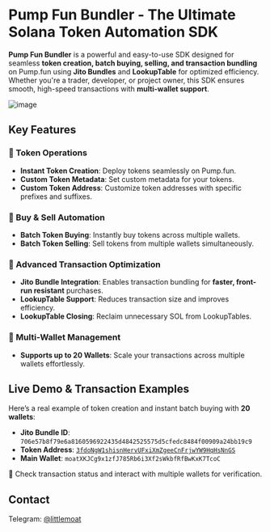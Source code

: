 # Pump Fun Bundler - The Ultimate Solana Token Automation SDK

**Pump Fun Bundler** is a powerful and easy-to-use SDK designed for seamless **token creation, batch buying, selling, and transaction bundling** on Pump.fun using **Jito Bundles** and **LookupTable** for optimized efficiency. Whether you're a trader, developer, or project owner, this SDK ensures smooth, high-speed transactions with **multi-wallet support**.

![image](https://github.com/user-attachments/assets/8b9e73fa-5016-49ea-abde-0ac2ba58ff0e)


## Key Features

### 🔹 Token Operations
- **Instant Token Creation**: Deploy tokens seamlessly on Pump.fun.
- **Custom Token Metadata**: Set custom metadata for your tokens.
- **Custom Token Address**: Customize token addresses with specific prefixes and suffixes.

### 🔹 Buy & Sell Automation
- **Batch Token Buying**: Instantly buy tokens across multiple wallets.
- **Batch Token Selling**: Sell tokens from multiple wallets simultaneously.

### 🔹 Advanced Transaction Optimization
- **Jito Bundle Integration**: Enables transaction bundling for **faster, front-run resistant** purchases.
- **LookupTable Support**: Reduces transaction size and improves efficiency.
- **LookupTable Closing**: Reclaim unnecessary SOL from LookupTables.

### 🔹 Multi-Wallet Management
- **Supports up to 20 Wallets**: Scale your transactions across multiple wallets effortlessly.

## Live Demo & Transaction Examples

Here’s a real example of token creation and instant batch buying with **20 wallets**:

- **Jito Bundle ID**: `706e57b8f79e6a8160596922435d4842525575d5cfedc8484f00909a24bb19c9`
- **Token Address**: [`3fdoNgW1shisnHervUFxiXmZgeeCnFrjwYW9HqHsNnGS`](https://solscan.io/token/3fdoNgW1shisnHervUFxiXmZgeeCnFrjwYW9HqHsNnGS)
- **Main Wallet**: `moatXKJCg9x1zfJ785Rb6i3Xf2sWkbfRfBwKxK7TcoC`

🔎 Check transaction status and interact with multiple wallets for verification.

## Contact
Telegram: [@littlemoat](https://t.me/littlemoat)
